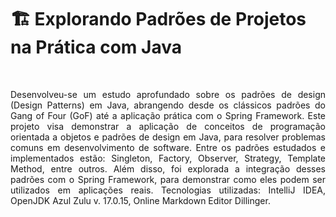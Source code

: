 <h1> 🏗️  Explorando Padrões de Projetos na Prática com Java </h1>
</br> <p align="justify"> Desenvolveu-se um estudo aprofundado sobre os padrões de design (Design Patterns) em Java, abrangendo desde os clássicos padrões do Gang of Four (GoF) até a aplicação prática com o Spring Framework. Este projeto visa demonstrar a aplicação de conceitos de programação orientada a objetos e padrões de design em Java, para resolver problemas comuns em desenvolvimento de software. Entre os padrões estudados e implementados estão: Singleton, Factory, Observer, Strategy, Template Method, entre outros. Além disso, foi explorada a integração desses padrões com o Spring Framework, para demonstrar como eles podem ser utilizados em aplicações reais. Tecnologias utilizadas: IntelliJ IDEA, OpenJDK Azul Zulu v. 17.0.15, Online Markdown Editor Dillinger. </p>


